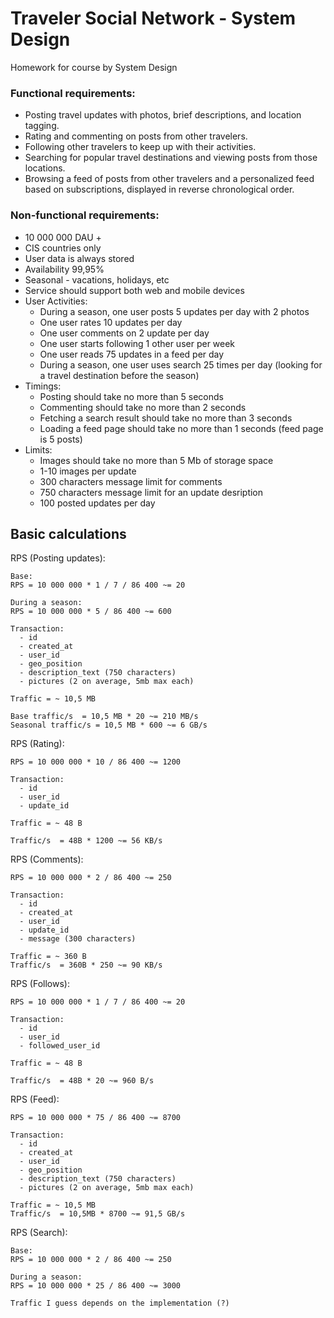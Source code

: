 # Traveler Social Network - System Design
Homework for course by System Design

### Functional requirements:

- Posting travel updates with photos, brief descriptions, and location tagging.
- Rating and commenting on posts from other travelers.
- Following other travelers to keep up with their activities.
- Searching for popular travel destinations and viewing posts from those locations.
- Browsing a feed of posts from other travelers and a personalized feed based on subscriptions, displayed in reverse chronological order.


### Non-functional requirements:

- 10 000 000 DAU +
- CIS countries only
- User data is always stored
- Availability 99,95%
- Seasonal - vacations, holidays, etc
- Service should support both web and mobile devices
- User Activities:
  - During a season, one user posts 5 updates per day with 2 photos
  - One user rates 10 updates per day
  - One user comments on 2 update per day
  - One user starts following 1 other user per week
  - One user reads 75 updates in a feed per day
  - During a season, one user uses search 25 times per day (looking for a travel destination before the season)
- Timings:
  - Posting should take no more than 5 seconds
  - Commenting should take no more than 2 seconds
  - Fetching a search result should take no more than 3 seconds
  - Loading a feed page should take no more than 1 seconds (feed page is 5 posts)
- Limits:
  - Images should take no more than 5 Mb of storage space
  - 1-10 images per update
  - 300 characters message limit for comments
  - 750 characters message limit for an update desription
  - 100 posted updates per day

## Basic calculations

RPS (Posting updates):

    Base:
    RPS = 10 000 000 * 1 / 7 / 86 400 ~= 20 
   
    During a season:
    RPS = 10 000 000 * 5 / 86 400 ~= 600 

    Transaction:
      - id
      - created_at
      - user_id
      - geo_position
      - description_text (750 characters)
      - pictures (2 on average, 5mb max each)
      
    Traffic = ~ 10,5 MB

    Base traffic/s  = 10,5 MB * 20 ~= 210 MB/s
    Seasonal traffic/s = 10,5 MB * 600 ~= 6 GB/s

RPS (Rating):

    RPS = 10 000 000 * 10 / 86 400 ~= 1200 

    Transaction:
      - id
      - user_id
      - update_id
      
    Traffic = ~ 48 B

    Traffic/s  = 48B * 1200 ~= 56 KB/s

RPS (Comments):

    RPS = 10 000 000 * 2 / 86 400 ~= 250 

    Transaction:
      - id
      - created_at
      - user_id
      - update_id
      - message (300 characters)

    Traffic = ~ 360 B
    Traffic/s  = 360B * 250 ~= 90 KB/s    

RPS (Follows):

    RPS = 10 000 000 * 1 / 7 / 86 400 ~= 20 

    Transaction:
      - id
      - user_id
      - followed_user_id
      
    Traffic = ~ 48 B

    Traffic/s  = 48B * 20 ~= 960 B/s
    
RPS (Feed):

    RPS = 10 000 000 * 75 / 86 400 ~= 8700

    Transaction:
      - id
      - created_at
      - user_id
      - geo_position
      - description_text (750 characters)
      - pictures (2 on average, 5mb max each)
      
    Traffic = ~ 10,5 MB
    Traffic/s  = 10,5MB * 8700 ~= 91,5 GB/s
    
RPS (Search):

    Base:
    RPS = 10 000 000 * 2 / 86 400 ~= 250

    During a season:
    RPS = 10 000 000 * 25 / 86 400 ~= 3000

    Traffic I guess depends on the implementation (?)
    
